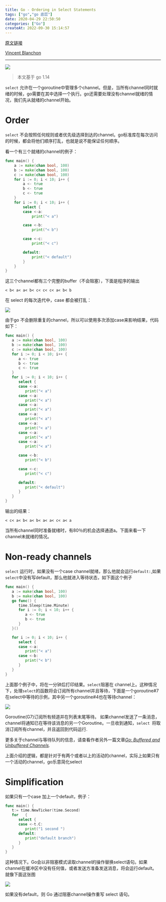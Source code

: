 ```yaml
---
title: Go - Ordering in Select Statements
tags: ["go","go 底层"]
date: 2020-04-29 22:50:50
categories: ["Go"]
createAt: 2022-09-30 15:14:57
---
```



 [原文链接](https://medium.com/a-journey-with-go/go-ordering-in-select-statements-fd0ff80fd8d6)

[Vincent Blanchon](https://medium.com/@blanchon.vincent?source=post_page-----fd0ff80fd8d6----------------------)

----------------

![](https://blog-image-1253555052.cos.ap-guangzhou.myqcloud.com/20200429220520.png)

> 本文基于 go 1.14 

`select` 允许在一个goroutine中管理多个channel。但是，当所有channel同时就绪的时候，go需要在其中选择一个执行。go还需要处理没有channel就绪的情况，我们先从就绪的channel开始。

# Order

`select` 不会按照任何规则或者优先级选择到达的channel。go标准库在每次访问的时候，都会将他们顺序打乱，也就是说不能保证任何顺序。

看一个有三个就绪的channel的例子：

``` go
func main() {
	a := make(chan bool, 100)
	b := make(chan bool, 100)
	c := make(chan bool, 100)
	for i := 0; i < 10; i++ {
		a <- true
		b <- true
		c <- true
	}
	for i := 0; i < 10; i++ {
		select {
		case <-a:
			print("< a")

		case <-b:
			print("< b")

		case <-c:
			print("< c")

		default:
			print("< default")
		}
	}
}
```

这三个channel都有三个完整的buffer（不会阻塞），下面是程序的输出

``` shell
< b< a< a< b< c< c< c< a< b< b
```

在 select 的每次迭代中，case 都会被打乱：

![](https://blog-image-1253555052.cos.ap-guangzhou.myqcloud.com/20200429223415.png)

由于go 不会删除重复的channel，所以可以使用多次添加case来影响结果，代码如下：

```go
func main() {
   a := make(chan bool, 100)
   b := make(chan bool, 100)
   c := make(chan bool, 100)
   for i := 0; i < 10; i++ {
      a <- true
      b <- true
      c <- true
   }
   for i := 0; i < 10; i++ {
      select {
      case <-a:
         print("< a")
      case <-a:
         print("< a")
      case <-a:
         print("< a")
      case <-a:
         print("< a")
      case <-a:
         print("< a")
      case <-a:
         print("< a")
      case <-a:
         print("< a")

      case <-b:
         print("< b")

      case <-c:
         print("< c")

      default:
         print("< default")
      }
   }
}
```

输出的结果：

```shell
< c< a< b< a< b< a< a< c< a< a
```

当所有channel同时准备就绪时，有80％的机会选择通道a。下面来看一下channel未就绪的情况。

# Non-ready channels

`select` 运行时，如果没有一个case channel就绪，那么他就会运行`default:`,如果 `select`中没有写default，那么他就进入等待状态，如下面这个例子

```go
func main() {
   a := make(chan bool, 100)
   b := make(chan bool, 100)
   go func() {
      time.Sleep(time.Minute)
      for i := 0; i < 10; i++ {
         a <- true
         b <- true
      }
   }()

   for i := 0; i < 10; i++ {
      select {
      case <-a:
         print("< a")
      case <-b:
         print("< b")
      }
   }
}
```

上面那个例子中，将在一分钟后打印结果。`select`阻塞在 channel上。这种情况下，处理`select`的函数将会订阅所有channel并且等待，下面是一个goroutine#7在select中等待的示例，其中另一个goroutine#4也在等待channel：

![](https://blog-image-1253555052.cos.ap-guangzhou.myqcloud.com/20200429225528.png)

Goroutine(G7)订阅所有频道并在列表末尾等待。 如果channel发送了一条消息，channel将通知已在等待该消息的另一个Goroutine。一旦收到通知，`select `将取消订阅所有channel，并且返回到代码运行.

更多关于channel与等待队列的信息，请查看作者另外一篇文章[*Go: Buffered and Unbuffered Channels*](https://medium.com/a-journey-with-go/go-buffered-and-unbuffered-channels-29a107c00268)*.*

上面介绍的逻辑，都是针对于有两个或者以上的活动的channel，实际上如果只有一个活动的channel，go乐意简化select

# Simplification

如果只有一个case 加上一个default，例子：

```go
func main() {
   t:= time.NewTicker(time.Second)
   for   {
      select {
      case <-t.C:
         print("1 second ")
      default:
         print("default branch")
      }
   }
}
```

这种情况下。Go会以非阻塞模式读取channel的操作替换select语句。如果channel在缓冲区中没有任何值，或者发送方准备发送消息，将会运行default。就像下面这张图

![](https://blog-image-1253555052.cos.ap-guangzhou.myqcloud.com/20200429231908.png)

如果没有default，则 Go 通过阻塞channel操作重写 select 语句。